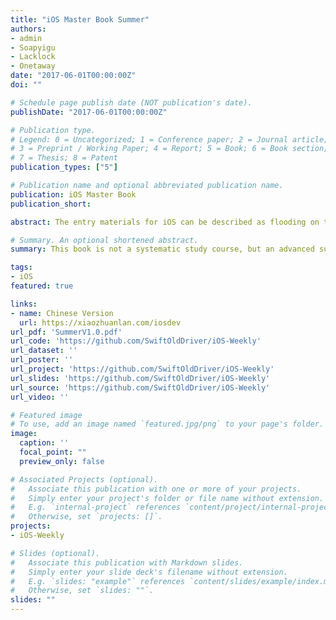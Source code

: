 ```yaml
---
title: "iOS Master Book Summer"
authors:
- admin
- Soapyigu
- Lacklock
- Onetaway
date: "2017-06-01T00:00:00Z"
doi: ""

# Schedule page publish date (NOT publication's date).
publishDate: "2017-06-01T00:00:00Z"

# Publication type.
# Legend: 0 = Uncategorized; 1 = Conference paper; 2 = Journal article;
# 3 = Preprint / Working Paper; 4 = Report; 5 = Book; 6 = Book section;
# 7 = Thesis; 8 = Patent
publication_types: ["5"]

# Publication name and optional abbreviated publication name.
publication: iOS Master Book
publication_short:

abstract: The entry materials for iOS can be described as flooding on the Internet. If you have a computer foundation and want to learn iOS quickly, you can do it easily with making a few user interfaces. However, after the enthusiasm for mobile entrepreneurship receded, the ability requirements of iOS developers have became higher and higher. When an beginner developer wants to become a better iOS developer, he will find that the Internet information is too trivial, and the quality of the information is difficult to distinguish. Ones often gets confused about how to improve himself and where to find good learning materials. This is the problem this book tries to solve. From the perspective of senior engineers, we find articles that we believe are of high quality and helpful to improve the technical level of iOS developers. This book is not a systematic study course, but an advanced supplementary book that broadens your horizons, so that readers can access things that are not commonly used in their work, open the door to your interests, and enhance your curiosity, this is the book original intention.

# Summary. An optional shortened abstract.
summary: This book is not a systematic study course, but an advanced supplementary book that broadens your horizons, so that readers can access things that are not commonly used in their work, open the door to your interests, and enhance your curiosity, this is the book original intention.

tags:
- iOS
featured: true

links:
- name: Chinese Version
  url: https://xiaozhuanlan.com/iosdev
url_pdf: 'SummerV1.0.pdf'
url_code: 'https://github.com/SwiftOldDriver/iOS-Weekly'
url_dataset: ''
url_poster: ''
url_project: 'https://github.com/SwiftOldDriver/iOS-Weekly'
url_slides: 'https://github.com/SwiftOldDriver/iOS-Weekly'
url_source: 'https://github.com/SwiftOldDriver/iOS-Weekly'
url_video: ''

# Featured image
# To use, add an image named `featured.jpg/png` to your page's folder. 
image:
  caption: ''
  focal_point: ""
  preview_only: false

# Associated Projects (optional).
#   Associate this publication with one or more of your projects.
#   Simply enter your project's folder or file name without extension.
#   E.g. `internal-project` references `content/project/internal-project/index.md`.
#   Otherwise, set `projects: []`.
projects:
- iOS-Weekly

# Slides (optional).
#   Associate this publication with Markdown slides.
#   Simply enter your slide deck's filename without extension.
#   E.g. `slides: "example"` references `content/slides/example/index.md`.
#   Otherwise, set `slides: ""`.
slides: ""
---
```



